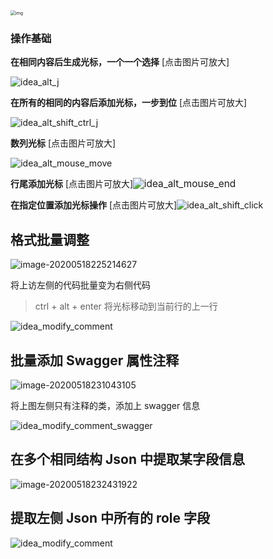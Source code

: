 <img src="../.vuepress/public/1589729339-31350.jpg" alt="img" style="zoom:50%;" />

### 操作基础

**在相同内容后生成光标，一个一个选择**  [点击图片可放大]

![idea_alt_j](../.vuepress/public/idea_alt_j-1589727619502.gif)



**在所有的相同的内容后添加光标，一步到位**   [点击图片可放大]

<img src="../.vuepress/public/idea_alt_shift_ctrl_j.gif" alt="idea_alt_shift_ctrl_j" style="zoom:100%;" />













**数列光标**   [点击图片可放大]

<img src="../.vuepress/public/idea_alt_mouse_move.gif" alt="idea_alt_mouse_move" style="zoom:101%;" />











**行尾添加光标**   [点击图片可放大]<img src="../.vuepress/public/idea_alt_mouse_end.gif" alt="idea_alt_mouse_end" style="zoom:110%;" />



**在指定位置添加光标操作**   [点击图片可放大]<img src="../.vuepress/public/idea_alt_shift_click.gif" alt="idea_alt_shift_click" style="zoom:100%;" />



## 格式批量调整

<img src="../.vuepress/public/image-20200518225214627.png" alt="image-20200518225214627" style="zoom:100%;" />

将上访左侧的代码批量变为右侧代码

> ctrl + alt + enter 将光标移动到当前行的上一行

![idea_modify_comment](../.vuepress/public/idea_modify_comment.gif)





## 批量添加 Swagger 属性注释

![image-20200518231043105](../.vuepress/public/image-20200518231043105.png)

将上图左侧只有注释的类，添加上 swagger 信息

<img src="../.vuepress/public/idea_modify_comment_swagger.gif" alt="idea_modify_comment_swagger" style="zoom: 100%;" />







## 在多个相同结构 Json 中提取某字段信息

<img src="../.vuepress/public/image-20200518232431922.png" alt="image-20200518232431922" style="zoom:100%;" />



## 提取左侧 Json 中所有的 role 字段

<img src="../.vuepress/public/idea_modify_comment-1589815740852.gif" alt="idea_modify_comment" style="zoom:100%;" />